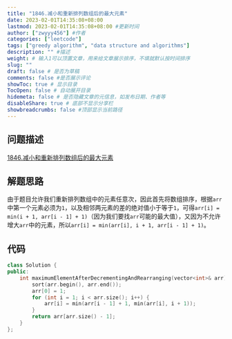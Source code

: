 ```yaml
---
title: "1846.减小和重新排列数组后的最大元素"
date: 2023-02-01T14:35:08+08:00
lastmod: 2023-02-01T14:35:08+08:00 #更新时间
author: ["zwyyy456"] #作者
categories: ["leetcode"]
tags: ["greedy algorithm", "data structure and algorithms"]
description: "" #描述
weight: # 输入1可以顶置文章，用来给文章展示排序，不填就默认按时间排序
slug: ""
draft: false # 是否为草稿
comments: false #是否展示评论
showToc: true # 显示目录
TocOpen: false # 自动展开目录
hidemeta: false # 是否隐藏文章的元信息，如发布日期、作者等
disableShare: true # 底部不显示分享栏
showbreadcrumbs: false #顶部显示当前路径
---
```

## 问题描述
[1846.减小和重新排列数组后的最大元素](https://leetcode.cn/problems/maximum-element-after-decreasing-and-rearranging/)

## 解题思路
由于题目允许我们重新排列数组中的元素任意次，因此首先将数组排序，根据`arr`中第一个元素必须为`1`，以及相邻两元素的差的绝对值小于等于`1`，可得`arr[i] = min(i + 1, arr[i - 1] + 1)`（因为我们要找`arr`可能的最大值），又因为不允许增大`arr`中的元素，所以`arr[i] = min(arr[i], i + 1, arr[i - 1] + 1)`。

## 代码
```cpp
class Solution {
public:
    int maximumElementAfterDecrementingAndRearranging(vector<int>& arr) {
        sort(arr.begin(), arr.end());
        arr[0] = 1;
        for (int i = 1; i < arr.size(); i++) {
            arr[i] = min(arr[i - 1] + 1, min(arr[i], i + 1));
        }
        return arr[arr.size() - 1];
    }
};
```
